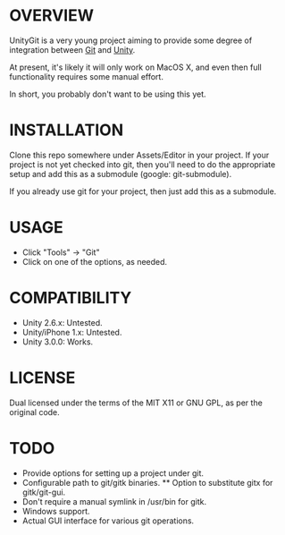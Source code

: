 # OVERVIEW

UnityGit is a very young project aiming to provide some degree of integration 
between [Git](http://git-scm.com) and [Unity](http://unity3d.com).

At present, it's likely it will only work on MacOS X, and even then full 
functionality requires some manual effort.

In short, you probably don't want to be using this yet.


# INSTALLATION

Clone this repo somewhere under Assets/Editor in your project.  If your project
is not yet checked into git, then you'll need to do the appropriate setup and 
add this as a submodule (google: git-submodule).

If you already use git for your project, then just add this as a submodule.


# USAGE

* Click "Tools" -> "Git"
* Click on one of the options, as needed.


# COMPATIBILITY

* Unity 2.6.x: Untested.
* Unity/iPhone 1.x: Untested.
* Unity 3.0.0: Works.


# LICENSE

Dual licensed under the terms of the MIT X11 or GNU GPL, as per the original code.


# TODO

* Provide options for setting up a project under git.
* Configurable path to git/gitk binaries.
** Option to substitute gitx for gitk/git-gui.
* Don't require a manual symlink in /usr/bin for gitk.
* Windows support.
* Actual GUI interface for various git operations.